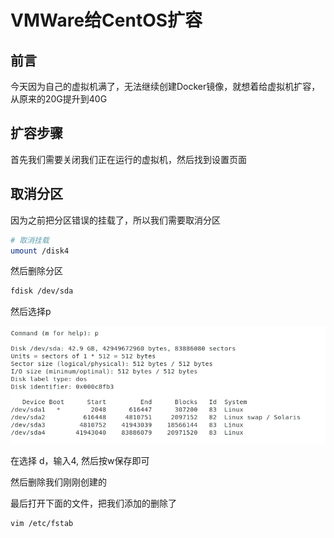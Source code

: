 # VMWare给CentOS扩容

## 前言

今天因为自己的虚拟机满了，无法继续创建Docker镜像，就想着给虚拟机扩容，从原来的20G提升到40G



## 扩容步骤

首先我们需要关闭我们正在运行的虚拟机，然后找到设置页面

## 取消分区

因为之前把分区错误的挂载了，所以我们需要取消分区

```bash
# 取消挂载
umount /disk4
```

然后删除分区

```bash
fdisk /dev/sda
```

然后选择p

![image-20200927203406093](images/image-20200927203406093.png)

在选择 d，输入4, 然后按w保存即可

然后删除我们刚刚创建的

最后打开下面的文件，把我们添加的删除了

```bash
vim /etc/fstab
```



